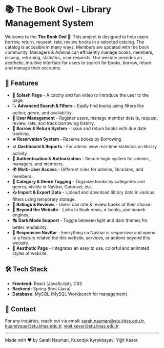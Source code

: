 # 📚 The Book Owl - Library Management System

Welcome to the **The Book Owl 🦉**! This project is designed to help users borrow, return, request, rate, review books in a selected catalog. The catalog is accesible in many ways. Members are updated with the book community. Managers & Admins can efficiently manage books, members, issuing, returning, statistics, user requests. Our wesbite provides an aesthetic, intuitive interface for users to search for books, borrow, return, and manage their accounts.

## 🚀 Features
- 📖 **Splash Page** - A catchy and fun video to introduce the user to the page.
- 🔍 **Advanced Search & Filters** - Easily find books using filters like author, genre, and availability.
- 👤 **User Management** - Register users, manage member details, request, review, rate, and track borrowing history.
- 🔄 **Borrow & Return System** - Issue and return books with due date tracking.
- 🛎️ **Reservation System** - Reserve books by Borrowing.
- 📊 **Dashboard & Reports** - For admin: view real-time statistics on library activity
- 🔐 **Authentication & Authorization** - Secure login system for admins, managers, and members.
- 🌍 **Multi-User Access** - Different roles for admins, librarians, and members.
- 📌 **Category & Genre Tagging** - Organize books by categories and genres, visible in Navbar, Carousel, etc.
- 📥 **Import & Export Data** - Upload and download library data in various filters using temporary storage.
- 🔔 **Ratings & Reviews** - Users can rate & review books of their choice.
- 📆 **Beyond the Website** - Links to Book news, e-books, and search engines,
- 🎭 **Dark Mode Support** - Toggle between light and dark themes for better readability.
- 🤖 **Responsive NavBar** - Everything on Navbar is responsive and opens to a feature related tho this website, services, or actions beyond this website.
- 📡 **Aesthetic Page** - Integrates an easy to use, colorful and animated styles of website.

## 🛠️ Tech Stack
- **Frontend:** React (JavaScript), CSS
- **Backend:** Spring Boot (Java)
- **Database:** MySQL (MySQL Workbench for management)

## 📧 Contact
For any inquiries, reach out via email: [sarah.nauman@stu.khas.edu.tr](mailto:sarah.nauman@stu.khas.edu.tr), [kuandyque@stu.khas.edu.tr](mailto:Kuandyque@stu.khas.edu.tr), [yigit.keser@stu.khas.edu.tr](mailto:yigit.keser@stu.khas.edu.tr)

---
Made with ❤️ by Sarah Nauman, Kuandyk Kyrykbayev, Yiğit Keser.

